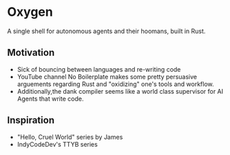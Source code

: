 # Oxygen
A single shell for autonomous agents and their hoomans, built in Rust.

## Motivation
- Sick of bouncing between languages and re-writing code
- YouTube channel No Boilerplate makes some pretty persuasive arguements regarding Rust and "oxidizing" one's tools and workflow.
- Additionally,the dank compiler seems like a world class supervisor for AI Agents that write code. 


## Inspiration
- "Hello, Cruel World" series by James
- IndyCodeDev's TTYB series 

